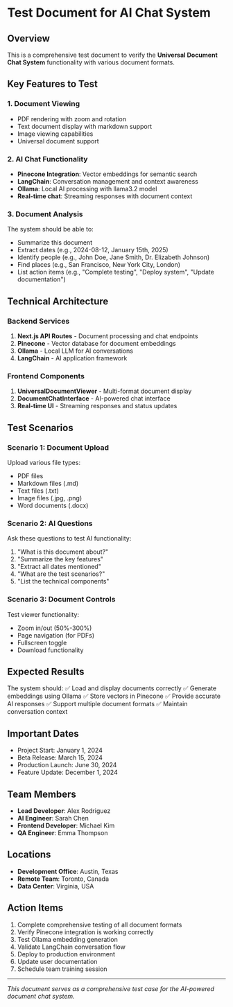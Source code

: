 # Test Document for AI Chat System

## Overview
This is a comprehensive test document to verify the **Universal Document Chat System** functionality with various document formats.

## Key Features to Test

### 1. Document Viewing
- PDF rendering with zoom and rotation
- Text document display with markdown support
- Image viewing capabilities
- Universal document support

### 2. AI Chat Functionality
- **Pinecone Integration**: Vector embeddings for semantic search
- **LangChain**: Conversation management and context awareness
- **Ollama**: Local AI processing with llama3.2 model
- **Real-time chat**: Streaming responses with document context

### 3. Document Analysis
The system should be able to:
- Summarize this document
- Extract dates (e.g., 2024-08-12, January 15th, 2025)
- Identify people (e.g., John Doe, Jane Smith, Dr. Elizabeth Johnson)
- Find places (e.g., San Francisco, New York City, London)
- List action items (e.g., "Complete testing", "Deploy system", "Update documentation")

## Technical Architecture

### Backend Services
1. **Next.js API Routes** - Document processing and chat endpoints
2. **Pinecone** - Vector database for document embeddings
3. **Ollama** - Local LLM for AI conversations
4. **LangChain** - AI application framework

### Frontend Components
1. **UniversalDocumentViewer** - Multi-format document display
2. **DocumentChatInterface** - AI-powered chat interface
3. **Real-time UI** - Streaming responses and status updates

## Test Scenarios

### Scenario 1: Document Upload
Upload various file types:
- PDF files
- Markdown files (.md)
- Text files (.txt)
- Image files (.jpg, .png)
- Word documents (.docx)

### Scenario 2: AI Questions
Ask these questions to test AI functionality:
1. "What is this document about?"
2. "Summarize the key features"
3. "Extract all dates mentioned"
4. "What are the test scenarios?"
5. "List the technical components"

### Scenario 3: Document Controls
Test viewer functionality:
- Zoom in/out (50%-300%)
- Page navigation (for PDFs)
- Fullscreen toggle
- Download functionality

## Expected Results

The system should:
✅ Load and display documents correctly
✅ Generate embeddings using Ollama
✅ Store vectors in Pinecone
✅ Provide accurate AI responses
✅ Support multiple document formats
✅ Maintain conversation context

## Important Dates
- Project Start: January 1, 2024
- Beta Release: March 15, 2024
- Production Launch: June 30, 2024
- Feature Update: December 1, 2024

## Team Members
- **Lead Developer**: Alex Rodriguez
- **AI Engineer**: Sarah Chen
- **Frontend Developer**: Michael Kim
- **QA Engineer**: Emma Thompson

## Locations
- **Development Office**: Austin, Texas
- **Remote Team**: Toronto, Canada
- **Data Center**: Virginia, USA

## Action Items
1. Complete comprehensive testing of all document formats
2. Verify Pinecone integration is working correctly
3. Test Ollama embedding generation
4. Validate LangChain conversation flow
5. Deploy to production environment
6. Update user documentation
7. Schedule team training session

---

*This document serves as a comprehensive test case for the AI-powered document chat system.*